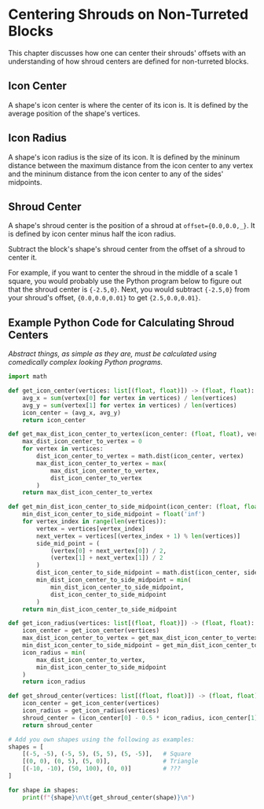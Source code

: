 # Centering Shrouds on Non-Turreted Blocks
This chapter discusses how one can center their shrouds' offsets with an understanding of how shroud centers are defined for non-turreted blocks.
## Icon Center
A shape's icon center is where the center of its icon is. It is defined by the average position of the shape's vertices.
## Icon Radius
A shape's icon radius is the size of its icon. It is defined by the mininum distance between the maximum distance from the icon center to any vertex and the mininum distance from the icon center to any of the sides' midpoints.
## Shroud Center
A shape's shroud center is the position of a shroud at `offset={0.0,0.0,_}`. It is defined by icon center minus half the icon radius.

Subtract the block's shape's shroud center from the offset of a shroud to center it.

For example, if you want to center the shroud in the middle of a scale 1 square, you would probably use the Python program below to figure out that the shroud center is `{-2.5,0}`. Next, you would subtract `{-2.5,0}` from your shroud's offset, `{0.0,0.0,0.01}` to get `{2.5,0.0,0.01}`.
## Example Python Code for Calculating Shroud Centers
*Abstract things, as simple as they are, must be calculated using comedically complex looking Python programs.*
```py
import math

def get_icon_center(vertices: list[(float, float)]) -> (float, float):
    avg_x = sum(vertex[0] for vertex in vertices) / len(vertices)
    avg_y = sum(vertex[1] for vertex in vertices) / len(vertices)
    icon_center = (avg_x, avg_y)
    return icon_center

def get_max_dist_icon_center_to_vertex(icon_center: (float, float), vertices: list[(float, float)]) -> float:
    max_dist_icon_center_to_vertex = 0
    for vertex in vertices:
        dist_icon_center_to_vertex = math.dist(icon_center, vertex)
        max_dist_icon_center_to_vertex = max(
            max_dist_icon_center_to_vertex,
            dist_icon_center_to_vertex
        )
    return max_dist_icon_center_to_vertex

def get_min_dist_icon_center_to_side_midpoint(icon_center: (float, float), vertices: list[(float, float)]) -> float:
    min_dist_icon_center_to_side_midpoint = float('inf')
    for vertex_index in range(len(vertices)):
        vertex = vertices[vertex_index]
        next_vertex = vertices[(vertex_index + 1) % len(vertices)]
        side_mid_point = (
            (vertex[0] + next_vertex[0]) / 2,
            (vertex[1] + next_vertex[1]) / 2
        )
        dist_icon_center_to_side_midpoint = math.dist(icon_center, side_mid_point)
        min_dist_icon_center_to_side_midpoint = min(
            min_dist_icon_center_to_side_midpoint,
            dist_icon_center_to_side_midpoint
        )
    return min_dist_icon_center_to_side_midpoint

def get_icon_radius(vertices: list[(float, float)]) -> (float, float):
    icon_center = get_icon_center(vertices)
    max_dist_icon_center_to_vertex = get_max_dist_icon_center_to_vertex(icon_center, vertices)
    min_dist_icon_center_to_side_midpoint = get_min_dist_icon_center_to_side_midpoint(icon_center, vertices)
    icon_radius = min(
        max_dist_icon_center_to_vertex,
        min_dist_icon_center_to_side_midpoint
    )
    return icon_radius

def get_shroud_center(vertices: list[(float, float)]) -> (float, float):
    icon_center = get_icon_center(vertices)
    icon_radius = get_icon_radius(vertices)
    shroud_center = (icon_center[0] - 0.5 * icon_radius, icon_center[1])
    return shroud_center

# Add you own shapes using the following as examples:
shapes = [
    [(-5, -5), (-5, 5), (5, 5), (5, -5)],   # Square
    [(0, 0), (0, 5), (5, 0)],               # Triangle
    [(-10, -10), (50, 100), (0, 0)]         # ???
]

for shape in shapes:
    print(f"{shape}\n\t{get_shroud_center(shape)}\n")
```
